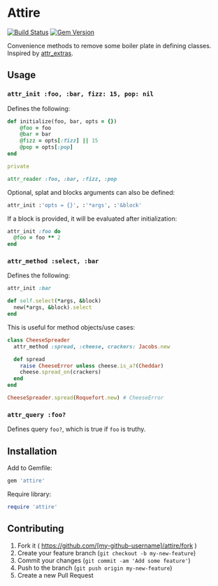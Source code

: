 # Attire

[![Build Status](https://travis-ci.org/mushishi78/attire.svg?branch=master)](https://travis-ci.org/mushishi78/attire)
[![Gem Version](https://badge.fury.io/rb/attire.svg)](http://badge.fury.io/rb/attire)

Convenience methods to remove some boiler plate in defining classes. Inspired by [attr_extras](https://github.com/barsoom/attr_extras).

## Usage

### `attr_init :foo, :bar, fizz: 15, pop: nil`

Defines the following:

``` ruby
def initialize(foo, bar, opts = {})
	@foo = foo
	@bar = bar
	@fizz = opts[:fizz] || 15
	@pop = opts[:pop]
end

private

attr_reader :foo, :bar, :fizz, :pop
```

Optional, splat and blocks arguments can also be defined:

``` ruby
attr_init :'opts = {}', :'*args', :'&block'
```

If a block is provided, it will be evaluated after initialization:

``` ruby
attr_init :foo do
  @foo = foo ** 2
end
```

### `attr_method :select, :bar`

Defines the following:

``` ruby
attr_init :bar

def self.select(*args, &block)
  new(*args, &block).select
end
```

This is useful for method objects/use cases:

``` ruby
class CheeseSpreader
  attr_method :spread, :cheese, crackers: Jacobs.new

  def spread
    raise CheeseError unless cheese.is_a?(Cheddar)
    cheese.spread_on(crackers)
  end
end

CheeseSpreader.spread(Roquefort.new) # CheeseError
```

### `attr_query :foo?`

Defines query `foo?`, which is true if `foo` is truthy.

## Installation

Add to Gemfile:

```ruby
gem 'attire'
```

Require library:

``` ruby
require 'attire'
```

## Contributing

1. Fork it ( https://github.com/[my-github-username]/attire/fork )
2. Create your feature branch (`git checkout -b my-new-feature`)
3. Commit your changes (`git commit -am 'Add some feature'`)
4. Push to the branch (`git push origin my-new-feature`)
5. Create a new Pull Request
